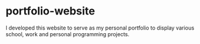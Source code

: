 # portfolio-website

I developed this website to serve as my personal portfolio to display various school, work and personal programming projects.
